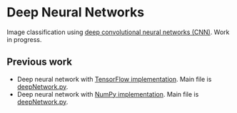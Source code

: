 # Deep Neural Networks

Image classification using [deep convolutional neural networks (CNN)](src/CNN). Work in progress.

## Previous work 
* Deep neural network with [TensorFlow implementation](src/tfNetwork). Main file is [deepNetwork.py](src/tfNetwork/deepNetwork.py).
* Deep neural network with [NumPy implementation](src/npNetwork). Main file is [deepNetwork.py](src/npNetwork/deepNetwork.py).
